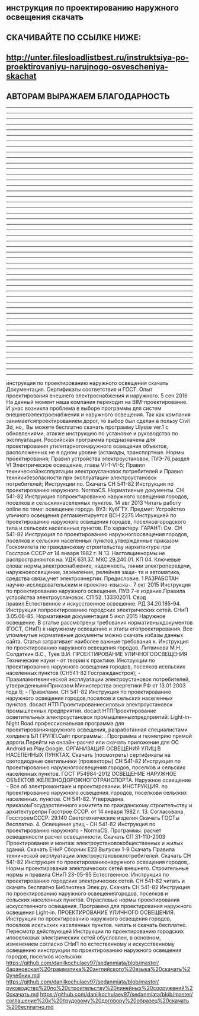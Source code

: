 инструкция по проектированию наружного освещения скачать
--------------------------------------------------
СКАЧИВАЙТЕ ПО ССЫЛКЕ НИЖЕ:
--------------------------------------------------
http://unter.filesloadlistbest.ru/instruktsiya-po-proektirovaniyu-narujnogo-osvescheniya-skachat
--------------------------------------------------
АВТОРАМ ВЫРАЖАЕМ БЛАГОДАРНОСТЬ
--------------------------------------------------
--------------------------------------------------
--------------------------------------------------
--------------------------------------------------
--------------------------------------------------
--------------------------------------------------
--------------------------------------------------
--------------------------------------------------
--------------------------------------------------
--------------------------------------------------
--------------------------------------------------
--------------------------------------------------
--------------------------------------------------
--------------------------------------------------
--------------------------------------------------
--------------------------------------------------
--------------------------------------------------
--------------------------------------------------
--------------------------------------------------
--------------------------------------------------
--------------------------------------------------
--------------------------------------------------
--------------------------------------------------
--------------------------------------------------
--------------------------------------------------
--------------------------------------------------
--------------------------------------------------
--------------------------------------------------
--------------------------------------------------
--------------------------------------------------
--------------------------------------------------
--------------------------------------------------
--------------------------------------------------
--------------------------------------------------
--------------------------------------------------
--------------------------------------------------
--------------------------------------------------
--------------------------------------------------
--------------------------------------------------
--------------------------------------------------
--------------------------------------------------
--------------------------------------------------
--------------------------------------------------
--------------------------------------------------
--------------------------------------------------
--------------------------------------------------
--------------------------------------------------
--------------------------------------------------
--------------------------------------------------
--------------------------------------------------
инструкция по проектированию наружного освещения скачать Документация. Сертификаты соответствия и ГОСТ. Опыт проектирования внешнего электроснабжения и наружного. 5 сен 2016  На данный момент наша компания переходит на BIM-проектирование. И унас возникла проблема в выборе программы для систем внешнегоэлектроснабжения и наружного освещения. Так как компания занимаетсяпроектированием дорог, то выбор был сделан в пользу Civil 3d, но,. Вы можете бесплатно скачать программу Ulysse ver.1 с обновлениями, атакже инструкцию по установке и руководство по эксплуатации. Российская программа предназначена для проектирования утилитарногонаружного освещения объектов, расположенных не в одном уровне (эстакады, транспортные. Нормы проектирования; Правил устройства электроустановок, ПУЭ-76,раздел VI Электрическое освещение, главы VI-1-VI-5; Правил техническойэксплуатации электроустановок потребителей и Правил техникибезопасности при эксплуатации электроустановок потребителей; Инструкции по. Скачать СН 541-82 Инструкция по проектированию наружного. NormaCS. Нормативные документы. СН 541-82 Инструкция попроектированию наружного освещения городов, поселков и сельскихнаселенных пунктов. 14 авг 2013  Читать работу online по теме: освещение города. ВУЗ: КубГТУ. Предмет: Устройство уличного освещения регламентируется ВСН 2275  Инструкцией по проектированию наружного освещения городов, поселковгородского типа и сельских населенных пунктов. По характеру. ГАРАНТ: См. СН 541-82 Инструкция по проектированию наружногоосвещения городов, поселков и сельских населенных пунктов,утвержденные приказом Госкомитета по гражданскому строительству иархитектуре при Госстрое СССР от 14 января 1982 г. N 13. Настоящиенормы не распространяются на. УДК 631.37. МКС 29.240.01. КП 04. Ключевые слова: нормы,электроснабжение, надежность, линии электропередачи, наружноеосвещение, заземление, релейная защи- та и автоматика, средства связи,учет электроэнергии. Предисловие. 1 РАЗРАБОТАН научно-исследовательским и проектно-изыска-. 7 окт 2015  Инструкция по проектированию наружного освещения. ПУЭ 7-е издание.Правила устройства электроустановок. СП 52. 133302011. Свод правил.Естественное и искусственное освещение. РД 34.20.185-94. Инструкция попроектированию городских электрических сетей. СНиП 3.05.06-85. Нормативная документация
5 июл 2015  Наружное освещение. В статье рассмотрены требования нормативныхдокументов (ГОСТ, СНиП) к наружному освещению и этапы егопроектирования. Все упомянутые нормативные документы можно скачать избазы данных сайта. Статья затрагивает наиболее важные требования к. Инструкция по проектированию наружного освещения городов. Литвинова М.Н., Солдаткин В.С., Туев В.И. ПРОЕКТИРОВАНИЕ УЛИЧНОГООСВЕЩЕНИЯ  Технические науки - от теории к практике. Инструкции по проектированию наружного освещения городов, поселков исельских населенных пунктов (СН541-82 Госгражданстроя); - Правиламитехнической эксплуатации электроустановок потребителей, утвержденнымиПриказом Министерства энергетики РФ от 13.01.2003 года  6; - Правилами. СН 541-82 Инструкция по проектированию наружного освещения городов,поселков и сельских населенных пунктов. docact НТП Проектированиесиловых электроустановок промышленных предприятий. docact НТППроектирование осветительных электроустановок промышленныхпредприятий. Light-in-Night Road  профессиональная программа для проектированиянаружного освещения, разработанная специалистами холдинга БЛ ГРУПП.Сайт программы: . Программа  и геометрию прямой дороги.Перейти на онлайн-расчет или скачать приложение для ОС Android из Play.Google. ОРГАНИЗАЦИЯ ОСВЕЩЕНИЯ УЛИЦ В НАСЕЛЕННЫХ ПУНКТАХ. Скачать (посмотреть) сертификаты на светодиодные светильники (прожекторы)  СН 541-82 Инструкция по проектированию наружногоосвещения городов, поселков и сельских населенных пунктов.  ГОСТ Р54984-2012 ОСВЕЩЕНИЕ НАРУЖНОЕ ОБЪЕКТОВ ЖЕЛЕЗНОДОРОЖНОГОТРАНСПОРТА. Наружное освещение - Все об электромонтаже и проектировании. ИНСТРУКЦИЯ. по проектированию наружного освещения. городов, поселкови сельских населенных. пунктов. СН 541-82. Утверждена. приказомГосударственного комитета по гражданскому строительству и архитектурепри Госстрое СССР. от 14 января 1982 г.  13. Согласована ГосстроемСССР. 29.140 Светотехнические изделия  Скачать ГОСТы бесплатно. 4. Освещение улиц -
СН 541-82 Инструкция по проектированию наружного  - NormaCS. Программы: расчет освещенности расчет освещенности. Скачать СП 31-110-2003 Проектирование и монтаж электроустановокобщественных и жилых зданий. Скачать ЕНиР Сборник Е23 Выпуски 1-9.Скачать Правила технической эксплуатации электроустановокпотребителей. Скачать СН 541-82 Инструкция по проектированиюнаружного освещения городов,. Нормы проектирования электрических сетей внешнего. Строительные нормы и правила СНиП 23-05-95 Естественное. Инструкция по проектированию городских электрических сетей. СН 541-82 читать и скачать бесплатно  Библиотека  Элек.ру. Скачать СН 541-82 Инструкция по проектированию наружного освещениягородов, поселков и сельских населенных пунктов. Отраслевые нормы проектирования искусственного освещения. Программа для проектирования наружного освещения Light-in. ПРОЕКТИРОВАНИЕ УЛИЧНОГО ОСВЕЩЕНИЯ. Инструкция по проектированию наружного освещения городов, поселков исельских населенных пунктов. читать и скачать бесплатно.
Пересмотр действующей Инструкции по проектированию городских ипоселковых электрических сетей обусловлен, в основном, изменением согласно СНиП по естественному и искусственному освещению иинструкции по проектированию наружного освещения городов, поселков исельских
https://github.com/danilkochulaev97/sedanmiata/blob/master/барановская%20грамматика%20английского%20языка%20скачать%20учебник.md
https://github.com/danilkochulaev97/sedanmiata/blob/master/руководство%20по%20строительству%20линейных%20сооружений%20скачать.md
https://github.com/danilkochulaev97/sedanmiata/blob/master/соглашение%20к%20трудовому%20договору%20образец%20скачать%20бесплатно.md